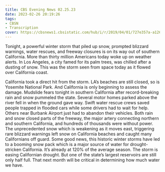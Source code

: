 ```yaml
---
title: CBS Evening News 02.25.23
date: 2023-02-26 20:19:26
tags:
- CBSN
- Transcription
cover: https://cbsnews1.cbsistatic.com/hub/i/r/2019/04/01/727e357a-a126-4138-a2c5-4d3222669d57/thumbnail/640x360/3ff2761028dc5c65cc4f07acd54bcd5c/cbsn2-logo-1920x1080.jpg
---
```

Tonight, a powerful winter storm that piled up snow, prompted blizzard warnings, water rescues, and freeway closures is on its way out of southern California. More than thirty million Americans today woke up on weather alerts. In Los Angeles, a city famed for its palm trees, was chilled after a dusting of snow. This was the storm seen from space today as it flowed over California coast. 

California took a direct hit from the storm. LA’s beaches are still closed, so is Yosemite National Park. And California is only beginning to assess the damage. Mudslide fears tonight in southern California after record-breaking rain and snow pummeled the state. Several motor homes parked above the river fell in when the ground gave way. Swift water rescue crews saved people trapped in flooded cars while some drivers had to wait for help. Others near Burbank Airport just had to abandon their vehicles. Both rain and snow closed parts of the freeway, the major artery connecting northern and southern California, and hundreds of thousands were without power. The unprecedented snow which is weakening as it moves east, triggering rare blizzard warnings left snow on California beaches and caught many Californians off guard. Some good news, this historic winter storms have led to a booming snow pack which is a major source of water for drought-stricken California. It’s already at 120% of the average season. The storm is easing Californian drought. But one of the state’s largest reservoirs are still only half full. That next month will be critical in determining how much water we have. 
